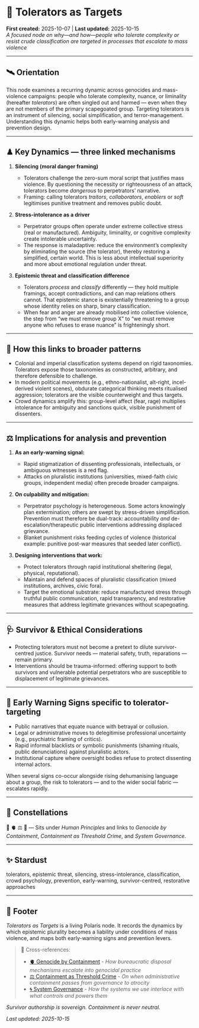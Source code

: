 # 🧠 Tolerators as Targets  
**First created:** 2025-10-07  |  **Last updated:** 2025-10-15  
*A focused node on why—and how—people who tolerate complexity or resist crude classification are targeted in processes that escalate to mass violence*

---

## 🛰️ Orientation  
This node examines a recurring dynamic across genocides and mass-violence campaigns: people who tolerate complexity, nuance, or liminality (hereafter *tolerators*) are often singled out and harmed — even when they are not members of the primary scapegoated group. Targeting tolerators is an instrument of silencing, social simplification, and terror-management. Understanding this dynamic helps both early-warning analysis and prevention design.

---

## ♟ Key Dynamics — three linked mechanisms  

1. **Silencing (moral danger framing)**  
   - Tolerators challenge the zero-sum moral script that justifies mass violence. By questioning the necessity or righteousness of an attack, tolerators become *dangerous* to perpetrators’ narrative.  
   - Framing: calling tolerators *traitors*, *collaborators*, *enablers* or *soft* legitimises punitive treatment and removes public doubt.

2. **Stress-intolerance as a driver**  
   - Perpetrator groups often operate under extreme collective stress (real or manufactured). Ambiguity, liminality, or cognitive complexity create intolerable uncertainty.  
   - The response is maladaptive: reduce the environment’s complexity by eliminating the source (the tolerator), thereby restoring a simplified, certain world. This is less about intellectual superiority and more about emotional regulation under threat.

3. **Epistemic threat and classification difference**  
   - Tolerators *process* and *classify* differently — they hold multiple framings, accept contradictions, and can map relations others cannot. That epistemic stance is existentially threatening to a group whose identity relies on sharp, binary classification.  
   - When fear and anger are already mobilised into collective violence, the step from “we must remove group X” to “we must remove anyone who refuses to erase nuance” is frighteningly short.

---

## 🔁 How this links to broader patterns  

- Colonial and imperial classification systems depend on rigid taxonomies. Tolerators expose those taxonomies as constructed, arbitrary, and therefore defensible to challenge.  
- In modern political movements (e.g., ethno-nationalist, alt-right, incel-derived violent scenes), obdurate categorical thinking meets ritualised aggression; tolerators are the visible counterweight and thus targets.  
- Crowd dynamics amplify this: group-level affect (fear, rage) multiplies intolerance for ambiguity and sanctions quick, visible punishment of dissenters.

---

## ⚖ Implications for analysis and prevention  

1. **As an early-warning signal:**  
   - Rapid stigmatization of dissenting professionals, intellectuals, or ambiguous witnesses is a red flag.  
   - Attacks on pluralistic institutions (universities, mixed-faith civic groups, independent media) often precede broader campaigns.

2. **On culpability and mitigation:**  
   - Perpetrator psychology is heterogeneous. Some actors knowingly plan extermination; others are swept by stress-driven simplification. Prevention must therefore be dual-track: accountability *and* de-escalation/therapeutic public interventions addressing displaced grievance.  
   - Blanket punishment risks feeding cycles of violence (historical example: punitive post-war measures that seeded later conflict).

3. **Designing interventions that work:**  
   - Protect tolerators through rapid institutional sheltering (legal, physical, reputational).  
   - Maintain and defend spaces of pluralistic classification (mixed institutions, archives, civic fora).  
   - Target the emotional substrate: reduce manufactured stress through truthful public communication, rapid transparency, and restorative measures that address legitimate grievances without scapegoating.

---

## 🩺 Survivor & Ethical Considerations  

- Protecting tolerators must not become a pretext to dilute survivor-centred justice. Survivor needs — material safety, truth, reparations — remain primary.  
- Interventions should be trauma-informed: offering support to both survivors and vulnerable potential perpetrators who are susceptible to displacement of legitimate grievances.

---

## 🚨 Early Warning Signs specific to tolerator-targeting  

- Public narratives that equate nuance with betrayal or collusion.  
- Legal or administrative moves to delegitimise professional uncertainty (e.g., psychiatric framing of critics).  
- Rapid informal blacklists or symbolic punishments (shaming rituals, public denunciations) against pluralistic actors.  
- Institutional capture where oversight bodies refuse to protect dissenting internal actors.  

When several signs co-occur alongside rising dehumanising language about a group, the risk to tolerators — and to the wider social fabric — escalates rapidly.

---

## 🌌 Constellations  

🧠 🫀 ⚖️ 🧿 — Sits under *Human Principles* and links to *Genocide by Containment*, *Containment as Threshold Crime*, and *System Governance*.

---

## ✨ Stardust  

tolerators, epistemic threat, silencing, stress-intolerance, classification, crowd psychology, prevention, early-warning, survivor-centred, restorative approaches

---

## 🏮 Footer  

*Tolerators as Targets* is a living Polaris node. It records the dynamics by which epistemic plurality becomes a liability under conditions of mass violence, and maps both early-warning signs and prevention levers.  

> 📡 Cross-references:
> 
> - [🫀 Genocide by Containment](../../🌀_System_Governance/👑_Ownership_Control/🫀_genocide_by_containment.md) - *How bureaucratic disposal mechanisms escalate into genocidal practice*  
> - [⚖️ Containment as Threshold Crime](../../🪄_Expression_Of_Norms/🧿_Watch_The_Watchers/⚖️_containment_as_threshold_crime.md) - *On when administrative containment passes from governance to atrocity*  
> - [🌀 System Governance](../../🌀_System_Governance/README.md) - *How the systems we use interlace with what controls and powers them*  

*Survivor authorship is sovereign. Containment is never neutral.*  

_Last updated: 2025-10-15_
